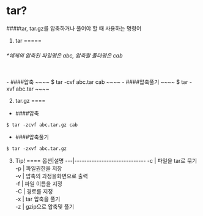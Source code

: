 tar?
====
####tar, tar.gz를 압축하거나 풀어야 할 때 사용하는 명령어

1. tar
=====
###### *예제의 압축된 파일명은 abc, 압축할 폴더명은 cab
<br>
- ####압축
~~~~
$ tar -cvf abc.tar cab
~~~~
- ####압축풀기
~~~~
$ tar -xvf abc.tar
~~~~
<br>

2. tar.gz
====
- ####압축
~~~~
$ tar -zcvf abc.tar.gz cab
~~~~
- ####압축풀기
~~~~
$ tar -zxvf abc.tar.gz
~~~~

3. Tip!
====
옵션|설명
---|-----------------------------
-c | 파일을 tar로 묶기<br>
-p | 파일권한을 저장<br>
-v | 압축의 과정을화면으로 출력<br>
-f | 파일 이름을 지정<br>
-C | 경로를 지정<br>
-x | tar 압축을 풀기<br>
-z | gzip으로 압축및 풀기<br>